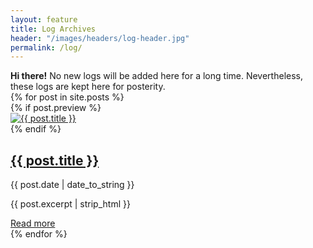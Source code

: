 ```yaml
---
layout: feature
title: Log Archives
header: "/images/headers/log-header.jpg"
permalink: /log/
---
```


<script type="text/javascript">
var $container = $('#masonry');
$container.imagesLoaded( function() {
    $container.masonry({
        columnWidth: '.col-sm-6',
        itemSelector: '.col-sm-6'
    });
});
</script>

<div class="alert alert-info" role="alert"><strong>Hi there!</strong> No new logs will be added here for a long time. Nevertheless, these logs are kept here for posterity.</div>

<div id="masonry" class="row js-masonry" data-masonry-options='{ "columnWidth": ".col-sm-6", "itemSelector": ".col-sm-6" }'>
    {% for post in site.posts %}
     <div class="col-sm-6">
        <div class="log-entry">
            {% if post.preview %}
            <div class="log-img">
                <a href="{{ post.url }}"><img src="{{ post.preview }}" title="{{ post.title }}" alt="{{ post.title }}"/></a>
            </div>
            {% endif %}
            <div class="log-desc">
                <h2><a href="{{ post.url }}">{{ post.title }}</a></h2>
                <p class="post-meta">{{ post.date | date_to_string }}</p>
                <p class="desc">{{ post.excerpt | strip_html }}</p>
            </div>
            <a href="{{ post.url }}" class="more">Read more<span class="fa fa-chevron-circle-right"></span></a>
        </div>
    </div>
    {% endfor %}
</div>
